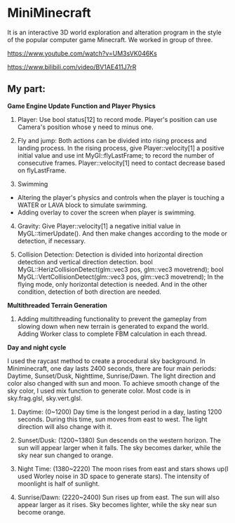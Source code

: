 MiniMinecraft
======================
It is an interactive 3D world exploration and alteration program in the style of the popular computer game Minecraft. We worked in group of three. 

https://www.youtube.com/watch?v=UM3sVK046Ks

https://www.bilibili.com/video/BV1AE411J7rR


My part:
--------------

**Game Engine Update Function and Player Physics**

1. Player: Use bool status[12] to record mode. Player's position can use Camera's position whose y need to minus one.

2. Fly and jump: Both actions can be divided into rising process and landing process. In the rising process, give Player::velocity[1] a positive initial value and use int MyGl::flyLastFrame; to record the number of consecutive frames. Player::velocity[1] need to contact decrease based on flyLastFrame.

3. Swimming
- Altering the player's physics and controls when the player is touching a WATER or LAVA block to simulate swimming.
- Adding overlay to cover the screen when player is swimming.

4. Gravity: Give Player::velocity[1] a negative initial value in MyGL::timerUpdate(). And then make changes according to the mode or detection, if necessary.

5. Collision Detection: Detection is divided into horizontal direction detection and vertical direction detection. 
bool MyGL::HerizCollisionDetect(glm::vec3 pos, glm::vec3 movetrend);
bool MyGL::VertCollisionDetect(glm::vec3 pos, glm::vec3 movetrend);
In the flying mode, only horizontal detection is needed. And in the other condition, detection of both direction are needed.


**Multithreaded Terrain Generation**
1. Adding multithreading functionality to prevent the gameplay from slowing down when new terrain is generated to expand the world. Adding Worker class to complete FBM calculation in each thread.


**Day and night cycle**

I used the raycast method to create a procedural sky background. 
In Miniminecraft, one day lasts 2400 seconds, there are four main periods: Daytime, Sunset/Dusk, Nighttime, Sunrise/Dawn. The light direction and color also changed with sun and moon. To achieve smooth change of the sky color, I used mix function to generate color.
Most code is in sky.frag.glsl, sky.vert.glsl.

1. Daytime: (0~1200)
   Day time is the longest period in a day, lasting 1200 seconds. During this time, sun moves from east to west. The light direction will also change with it.

2. Sunset/Dusk: (1200~1380)
   Sun descends on the western horizon. The sun will appear larger when it falls. The sky becomes darker, while the sky near sun changed to orange.

3. Night Time: (1380~2220)
   The moon rises from east and stars shows up(I used Worley noise in 3D space to generate stars). The intensity of moonlight is half of sunlight. 

4. Sunrise/Dawn: (2220~2400)
   Sun rises up from east. The sun will also appear larger as it rises. Sky becomes lighter, while the sky near sun become orange.
